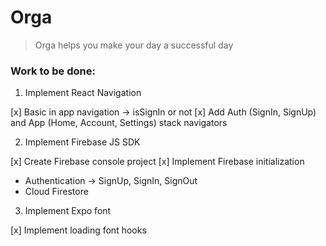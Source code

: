 # Orga

> Orga helps you make your day a successful day

### Work to be done:

1. Implement React Navigation

[x] Basic in app navigation -> isSignIn or not
[x] Add Auth (SignIn, SignUp) and App (Home, Account, Settings) stack navigators

2. Implement Firebase JS SDK

[x] Create Firebase console project
[x] Implement Firebase initialization

- Authentication -> SignUp, SignIn, SignOut
- Cloud Firestore

3. Implement Expo font

[x] Implement loading font hooks
